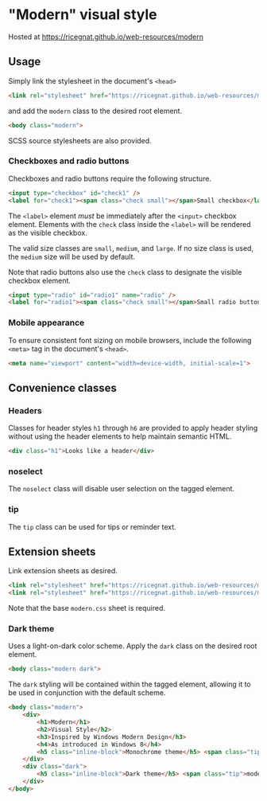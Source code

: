 # "Modern" visual style
Hosted at https://ricegnat.github.io/web-resources/modern

## Usage
Simply link the stylesheet in the document's `<head>` 
```html
<link rel="stylesheet" href="https://ricegnat.github.io/web-resources/modern/modern.css" />
```
and add the `modern` class to the desired root element.
```html
<body class="modern">
```
SCSS source stylesheets are also provided.
### Checkboxes and radio buttons
Checkboxes and radio buttons require the following structure.
```html
<input type="checkbox" id="check1" />
<label for="check1"><span class="check small"></span>Small checkbox</label>
```
The `<label>` element *must* be immediately after the `<input>` checkbox element. Elements with the `check` class inside the `<label>` will be rendered as the visible checkbox.

The valid size classes are `small`, `medium`, and `large`. If no size class is used, the `medium` size will be used by default.

Note that radio buttons also use the `check` class to designate the visible checkbox element.
```html
<input type="radio" id="radio1" name="radio" />
<label for="radio1"><span class="check small"></span>Small radio button</label>
```
### Mobile appearance
To ensure consistent font sizing on mobile browsers, include the following `<meta>` tag in the document's `<head>`.
```html
<meta name="viewport" content="width=device-width, initial-scale=1">
```
## Convenience classes
### Headers
Classes for header styles `h1` through `h6` are provided to apply header styling without using the header elements to help maintain semantic HTML.
```html
<div class="h1">Looks like a header</div>
```
### noselect
The `noselect` class will disable user selection on the tagged element.
### tip
The `tip` class can be used for tips or reminder text.
## Extension sheets
Link extension sheets as desired.
```html
<link rel="stylesheet" href="https://ricegnat.github.io/web-resources/modern/modern.css" />
<link rel="stylesheet" href="https://ricegnat.github.io/web-resources/modern/modern.dark.css" />
```
Note that the base `modern.css` sheet is required.
### Dark theme
Uses a light-on-dark color scheme. Apply the `dark` class on the desired root element.
```html
<body class="modern dark">
```
The `dark` styling will be contained within the tagged element, allowing it to be used in conjunction with the default scheme.
```html
<body class="modern">
    <div>
        <h1>Modern</h1>
        <h2>Visual Style</h2>
        <h3>Inspired by Windows Modern Design</h3>
        <h4>As introduced in Windows 8</h4>
        <h5 class="inline-block">Monochrome theme</h5> <span class="tip">modern.css</span>
    </div>
    <div class="dark">
        <h5 class="inline-block">Dark theme</h5> <span class="tip">modern.dark.css</span>
    </div>
</body>
```
